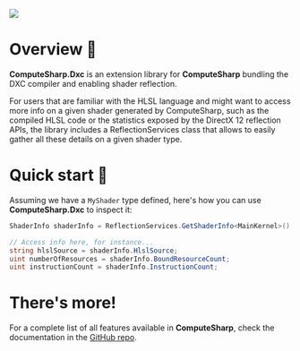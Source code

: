 ![](https://user-images.githubusercontent.com/10199417/108635546-3512ea00-7480-11eb-8172-99bc59f4eb6f.png)

# Overview 📖

**ComputeSharp.Dxc** is an extension library for **ComputeSharp** bundling the DXC compiler and enabling shader reflection.

For users that are familiar with the HLSL language and might want to access more info on a given shader generated by ComputeSharp, such as the compiled HLSL code or the statistics exposed by the DirectX 12 reflection APIs, the library includes a ReflectionServices class that allows to easily gather all these details on a given shader type.

# Quick start 🚀

Assuming we have a `MyShader` type defined, here's how you can use **ComputeSharp.Dxc** to inspect it:

```csharp
ShaderInfo shaderInfo = ReflectionServices.GetShaderInfo<MainKernel>();

// Access info here, for instance...
string hlslSource = shaderInfo.HlslSource;
uint numberOfResources = shaderInfo.BoundResourceCount;
uint instructionCount = shaderInfo.InstructionCount;
```

# There's more!

For a complete list of all features available in **ComputeSharp**, check the documentation in the [GitHub repo](https://github.com/Sergio0694/ComputeSharp).